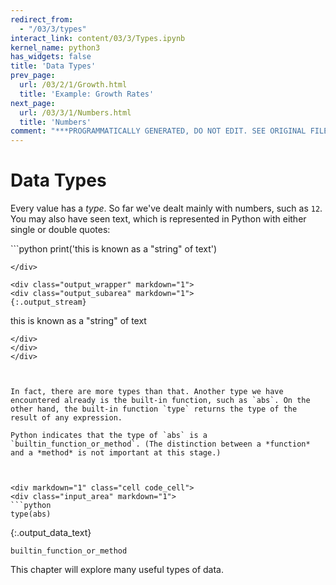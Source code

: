 ```yaml
---
redirect_from:
  - "/03/3/types"
interact_link: content/03/3/Types.ipynb
kernel_name: python3
has_widgets: false
title: 'Data Types'
prev_page:
  url: /03/2/1/Growth.html
  title: 'Example: Growth Rates'
next_page:
  url: /03/3/1/Numbers.html
  title: 'Numbers'
comment: "***PROGRAMMATICALLY GENERATED, DO NOT EDIT. SEE ORIGINAL FILES IN /content***"
---
```

# Data Types

Every value has a _type_. So far we've dealt mainly with numbers, such as `12`. You may also have seen text, which is represented in Python with either single or double quotes:



<div markdown="1" class="cell code_cell">
<div class="input_area" markdown="1">
```python
print('this is known as a "string" of text')

```
</div>

<div class="output_wrapper" markdown="1">
<div class="output_subarea" markdown="1">
{:.output_stream}
```
this is known as a "string" of text
```
</div>
</div>
</div>



In fact, there are more types than that. Another type we have encountered already is the built-in function, such as `abs`. On the other hand, the built-in function `type` returns the type of the result of any expression.

Python indicates that the type of `abs` is a `builtin_function_or_method`. (The distinction between a *function* and a *method* is not important at this stage.)



<div markdown="1" class="cell code_cell">
<div class="input_area" markdown="1">
```python
type(abs)

```
</div>

<div class="output_wrapper" markdown="1">
<div class="output_subarea" markdown="1">


{:.output_data_text}
```
builtin_function_or_method
```


</div>
</div>
</div>



This chapter will explore many useful types of data.

